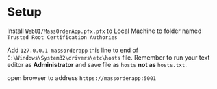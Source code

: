 # Setup

Install `WebUI/MassOrderApp.pfx.pfx` to Local Machine to folder named `Trusted Root Certification Authories`

Add `127.0.0.1 massorderapp` this line to end of `C:\Windows\System32\drivers\etc\hosts` file. Remember to run your text editor as **Administrator** and save file as `hosts` **not as** `hosts.txt`.

open browser to address `https://massorderapp:5001`